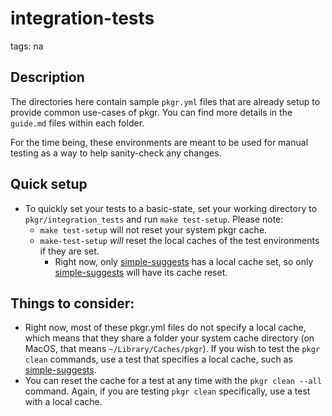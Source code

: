 # integration-tests

tags: na

## Description
The directories here contain sample `pkgr.yml` files that are already setup to
provide common use-cases of pkgr. You can find more details in the `guide.md`
files within each folder.

For the time being, these environments are meant to be used for manual testing
as a way to help sanity-check any changes.

## Quick setup
* To quickly set your tests to a basic-state, set your working directory to
`pkgr/integration_tests` and run `make test-setup`. Please note:
  - `make test-setup` will not reset your system pkgr cache.
  - `make-test-setup` *will* reset the local caches of the test environments if they are set.
    - Right now, only [simple-suggests](./simple-suggests) has a local cache set,
    so only [simple-suggests](./simple-suggests) will have its cache reset.

## Things to consider:
* Right now, most of these pkgr.yml files do not specify a local cache, which
means that they share a folder your system cache directory (on MacOS, that means
`~/Library/Caches/pkgr`). If you wish to test the `pkgr clean` commands, use a test
that specifies a local cache, such as [simple-suggests](./simple-suggests).
* You can reset the cache for a test at any time with the `pkgr clean --all` command.
Again, if you are testing `pkgr clean` specifically, use a test with a local cache.

